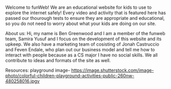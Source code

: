 Welcome to funWeb! We are an educational website for kids to use to explore the
internet safely! Every video and activity that is featured here has passed our
thourough tests to ensure they are appropriate and educational, so you do not need 
to worry about what your kids are doing on our site.


About us:
Hi, my name is Ben Greenwood and I am a member of the funweb team, Samira Yusuf and I focus on
the development of this website and its upkeep. We also have a marketing team of cosisting of 
Jonah Castruccio and Feven Endale, who plan out our business model and tell me how to 
interact with people because as a CS major I have no social skills. We all contribute to
ideas and formats of the site as well. 

Resources: 
playground image- https://image.shutterstock.com/image-photo/colorful-children-playground-activities-public-260nw-480258016.jpgv
